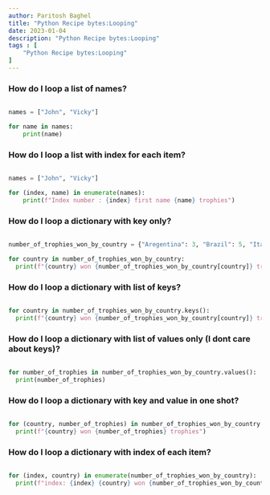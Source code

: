 ```yaml
---
author: Paritosh Baghel
title: "Python Recipe bytes:Looping"
date: 2023-01-04
description: "Python Recipe bytes:Looping" 
tags : [
    "Python Recipe bytes:Looping"
]
---
```


### How do I loop a list of names?

```python

names = ["John", "Vicky"]

for name in names:
    print(name)

```

### How do I loop a list with index for each item?

```python

names = ["John", "Vicky"]

for (index, name) in enumerate(names):
    print(f"Index number : {index} first name {name} trophies")

```

### How do I loop a dictionary with key only?

```python

number_of_trophies_won_by_country = {"Aregentina": 3, "Brazil": 5, "Italy": 3}

for country in number_of_trophies_won_by_country:
  print(f"{country} won {number_of_trophies_won_by_country[country]} trophies")

```

### How do I loop a dictionary with list of keys?

```python

for country in number_of_trophies_won_by_country.keys():
  print(f"{country} won {number_of_trophies_won_by_country[country]} trophies")

```


### How do I loop a dictionary with list of values only (I dont care about keys)?

```python

for number_of_trophies in number_of_trophies_won_by_country.values():
  print(number_of_trophies)

```

### How do I loop a dictionary with key and value in one shot?

```python

for (country, number_of_trophies) in number_of_trophies_won_by_country.items():
  print(f"{country} won {number_of_trophies} trophies")

```

### How do I loop a dictionary with index of each item?

```python

for (index, country) in enumerate(number_of_trophies_won_by_country):
  print(f"index: {index} {country} won {number_of_trophies_won_by_country[country]}")

```